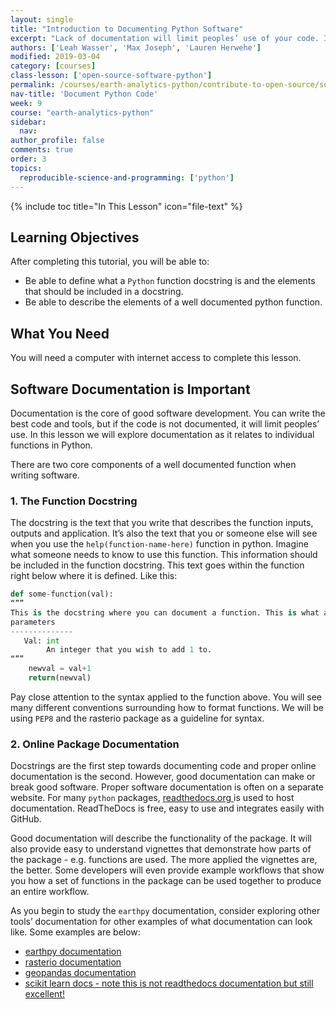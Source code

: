 ```yaml
---
layout: single
title: "Introduction to Documenting Python Software"
excerpt: "Lack of documentation will limit peoples’ use of your code. In this lesson you will learn about 2 ways to document python code using docstrings and online documentation. YOu will also learn how to improve documentation in other software packages."
authors: ['Leah Wasser', 'Max Joseph', 'Lauren Herwehe']
modified: 2019-03-04
category: [courses]
class-lesson: ['open-source-software-python']
permalink: /courses/earth-analytics-python/contribute-to-open-source/software-documentation-python/
nav-title: 'Document Python Code'
week: 9
course: "earth-analytics-python"
sidebar:
  nav:
author_profile: false
comments: true
order: 3
topics:
  reproducible-science-and-programming: ['python']
---
```


{% include toc title="In This Lesson" icon="file-text" %}

<div class='notice--success' markdown="1">

## <i class="fa fa-graduation-cap" aria-hidden="true"></i> Learning Objectives

After completing this tutorial, you will be able to:

* Be able to define what a `Python` function docstring is and the elements that should be included in a docstring.
* Be able to describe the elements of a well documented python function.

## <i class="fa fa-check-square-o fa-2" aria-hidden="true"></i> What You Need

You will need a computer with internet access to complete this lesson.
</div>

## Software Documentation is Important

Documentation is the core of good software development. You can write the best code and tools, but if the code is not documented, it will limit peoples’ use. In this lesson we will explore documentation as it relates to individual functions in Python. 

There are two core components of a well documented function when writing software.

### 1. The Function Docstring 

The docstring is the text that you write that describes the function inputs, outputs and application. It’s also the text that you or someone else will see when you use the `help(function-name-here)` function in python. Imagine what someone needs to know to use this function. This information should be included in the function docstring. This text goes within the function right below where it is defined. Like this:

```python
def some-function(val):
“””
This is the docstring where you can document a function. This is what appears to describe the function when you type help(function-name) into the Python console.
parameters
--------------
   Val: int
        An integer that you wish to add 1 to.
“””
    newval = val+1
    return(newval)
```

Pay close attention to the syntax applied to the function above. You will see many different conventions surrounding how to format functions. We will be using `PEP8` and the rasterio package as a guideline for syntax.

### 2. Online Package Documentation

Docstrings are the first step towards documenting code and proper online documentation is the second. However, good documentation can make or break good software. Proper software documentation is often on a separate website. For many `python` packages, <a href="https://www.readthedocs.org" target="_blank">readthedocs.org </a> is used to host documentation. ReadTheDocs is free,  easy to use and integrates easily with GitHub.

Good documentation will describe the functionality of the package. It will also provide easy to understand vignettes that demonstrate how parts of the package - e.g. functions are used. The more applied the vignettes are, the better. Some developers will even provide example workflows that show you how a set of functions in the package can be used together to produce an entire workflow. 

As you begin to study the `earthpy` documentation, consider exploring other tools’ documentation for other examples of what documentation can look like. Some examples are below:

* <a href="https://earthpy.readthedocs.io" target="_blank">earthpy documentation</a>
* <a href="https://rasterio.readthedocs.io" target="_blank">rasterio documentation</a>
* <a href="https://geopandas.readthedocs.io" target="_blank">geopandas documentation</a>
* <a href="http://scikit-learn.org/stable/documentation.html" target="_blank">scikit learn docs - note this is not readthedocs documentation but still excellent!</a>
